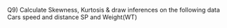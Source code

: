 Q9) Calculate Skewness, Kurtosis & draw inferences on the following data
      Cars speed and distance 
      SP and Weight(WT)
